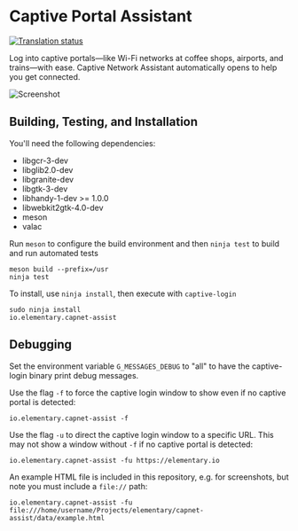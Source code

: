 # Captive Portal Assistant
[![Translation status](https://l10n.elementary.io/widgets/desktop/-/capnet-assist/svg-badge.svg)](https://l10n.elementary.io/engage/desktop/?utm_source=widget)

Log into captive portals—like Wi-Fi networks at coffee shops, airports, and trains—with ease. Captive Network Assistant automatically opens to help you get connected.

![Screenshot](https://raw.github.com/elementary/capnet-assist/master/data/screenshot.png)

## Building, Testing, and Installation

You'll need the following dependencies:
* libgcr-3-dev
* libglib2.0-dev
* libgranite-dev
* libgtk-3-dev
* libhandy-1-dev >= 1.0.0
* libwebkit2gtk-4.0-dev
* meson
* valac
    
Run `meson` to configure the build environment and then `ninja test` to build and run automated tests

    meson build --prefix=/usr
    ninja test
    
To install, use `ninja install`, then execute with `captive-login`

    sudo ninja install
    io.elementary.capnet-assist

## Debugging

Set the environment variable `G_MESSAGES_DEBUG` to "all" to have the captive-login binary print debug messages.

Use the flag `-f` to force the captive login window to show even if no captive portal is detected:

    io.elementary.capnet-assist -f 

Use the flag `-u` to direct the captive login window to a specific URL. This may not show a window without `-f` if no captive portal is detected:

    io.elementary.capnet-assist -fu https://elementary.io
    
An example HTML file is included in this repository, e.g. for screenshots, but note you must include a `file://` path:

    io.elementary.capnet-assist -fu file:///home/username/Projects/elementary/capnet-assist/data/example.html
